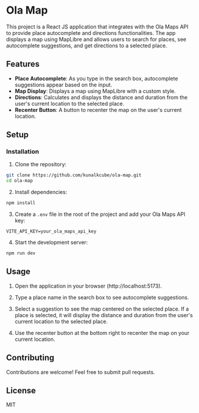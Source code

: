 # Ola Map

This project is a React JS application that integrates with the Ola Maps API to provide place autocomplete and directions functionalities. The app displays a map using MapLibre and allows users to search for places, see autocomplete suggestions, and get directions to a selected place.

## Features

- **Place Autocomplete**: As you type in the search box, autocomplete suggestions appear based on the input.
- **Map Display**: Displays a map using MapLibre with a custom style.
- **Directions**: Calculates and displays the distance and duration from the user's current location to the selected place.
- **Recenter Button**: A button to recenter the map on the user's current location.

## Setup

### Installation

1. Clone the repository:
```bash
git clone https://github.com/kunalkcube/ola-map.git
cd ola-map
```

2. Install dependencies:
```bash
npm install 
```

3. Create a `.env` file in the root of the project and add your Ola Maps API key:
```
VITE_API_KEY=your_ola_maps_api_key
```

4. Start the development server:
```bash
npm run dev
```

## Usage

1. Open the application in your browser (http://localhost:5173).

2. Type a place name in the search box to see autocomplete suggestions.

3. Select a suggestion to see the map centered on the selected place. If a place is selected, it will display the distance and duration from the user's current location to the selected place.

4. Use the recenter button at the bottom right to recenter the map on your current location.

## Contributing
Contributions are welcome! Feel free to submit pull requests.

## License
MIT
